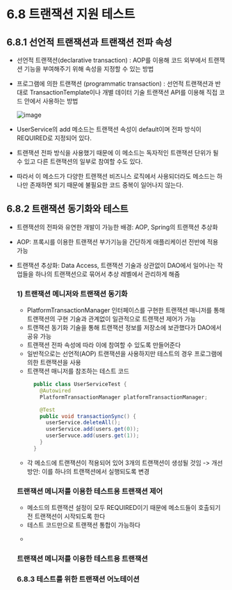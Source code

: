 # 6.8 트랜잭션 지원 테스트

## 6.8.1 선언적 트랜잭션과 트랜잭션 전파 속성
* 선언적 트랜잭션(declarative transaction) : AOP를 이용해 코드 외부에서 트랜잭션 기능을 부여해주기 위해 속성을 지정할 수 있는 방법
* 프로그램에 의한 트랜잭션 (programmatic transaction) : 선언적 트랜잭션과 반대로 TransactionTemplate이나 개별 데이터 기술 트랜잭션 API를 이용해 직접 코드 안에서 사용하는 방법

  ![image](https://user-images.githubusercontent.com/62865808/187018988-bc999254-58e1-4b37-828e-b4a340a6d8fc.png)
* UserService의 add 메소드는 트랜잭션 속성이 default이며 전파 방식이 REQUIRED로 지정되어 있다.
* 트랜잭션 전파 방식을 사용했기 때문에 이 메소드는 독자적인 트랜잭션 단위가 될 수 있고 다른 트랜잭션의 일부로 참여할 수도 있다.
* 따라서 이 메소드가 다양한 트랜잭션 비즈니스 로직에서 사용되더라도 메소드는 하나만 존재하면 되기 때문에 불필요한 코드 중복이 일어나지 않는다.

## 6.8.2 트랜잭션 동기화와 테스트
* 트랜잭션의 전파와 유연한 개발이 가능한 배경: AOP, Spring의 트랜잭션 추상화
* AOP: 프록시를 이용한 트랜잭션 부가기능을 간단하게 애플리케이션 전반에 적용 가능
* 트랜잭션 추상화: Data Access, 트랜잭션 기술과 상관없이 DAO에서 일어나는 작업들을 하나의 트랜잭션으로 묶어서 추상 레벨에서 관리하게 해줌
  ### 1) 트랜잭션 메니저와 트랜잭션 동기화
    * PlatformTransactionManager 인터페이스를 구현한 트랜잭션 매니저를 통해 트랜잭션의 구현 기술과 관계없이 일관적으로 트랜잭션 제어가 가능
    * 트랜잭션 동기화 기술을 통해 트랜잭션 정보를 저장소에 보관했다가 DAO에서 공유 가능
    * 트랜잭션 전파 속성에 따라 이에 참여할 수 있도록 만들어준다
    * 일반적으로는 선언적(AOP) 트랜잭션을 사용하지만 테스트의 경우 프로그램에 의한 트랜잭션을 사용
    * 트랜잭션 매니저를 참조하는 테스트 코드
      ```java
        public class UserServiceTest {
          @Autowired
          PlatformTransactionManager platformTransactionManager;

          @Test
          public void transactionSync() {
            userService.deleteAll();
            userService.add(users.get(0));
            userServuce.add(users.get(1));
          }
        }
      ```
     * 각 메소드에 트랜잭션이 적용되어 있어 3개의 트랜잭션이 생성될 것임 -> 개선방안: 이를 하나의 트랜잭션에서 실행되도록 변경

  ### 트랜잭션 메니저를 이용한 테스트용 트랜잭션 제어
  * 메소드의 트랜잭션 설정이 모두 REQUIRED이기 때문에 메소드들이 호출되기 전 트랜잭션이 시작되도록 한다
  * 테스트 코드만으로 트랜잭션 통합이 가능하다
  * 
    ```java
      
    ```
  ### 트랜잭션 메니저를 이용한 테스트용 트랜잭션
  

  ### 6.8.3 테스트를 위한 트랜잭션 어노테이션
